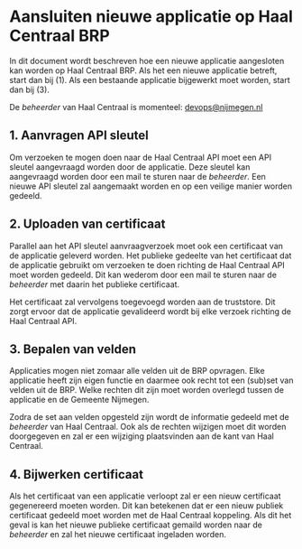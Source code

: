 # Aansluiten nieuwe applicatie op Haal Centraal BRP
In dit document wordt beschreven hoe een nieuwe applicatie aangesloten kan worden op Haal Centraal BRP. Als het een nieuwe applicatie betreft, start dan bij (1). Als een bestaande applicatie bijgewerkt moet worden, start dan bij (3).

De *beheerder* van Haal Centraal is momenteel: devops@nijmegen.nl

## 1. Aanvragen API sleutel
Om verzoeken te mogen doen naar de Haal Centraal API moet een API sleutel aangevraagd worden door de applicatie. Deze sleutel kan aangevraagd worden door een mail te sturen naar de *beheerder*. Een nieuwe API sleutel zal aangemaakt worden en op een veilige manier worden gedeeld.

## 2. Uploaden van certificaat
Parallel aan het API sleutel aanvraagverzoek moet ook een certificaat van de applicatie geleverd worden. Het publieke gedeelte van het certificaat dat de applicatie gebruikt om verzoeken te doen richting de Haal Centraal API moet worden gedeeld. Dit kan wederom door een mail te sturen naar de *beheerder* met daarin het publieke certificaat.

Het certificaat zal vervolgens toegevoegd worden aan de truststore. Dit zorgt ervoor dat de applicatie gevalideerd wordt bij elke verzoek richting de Haal Centraal API.

## 3. Bepalen van velden
Applicaties mogen niet zomaar alle velden uit de BRP opvragen. Elke applicatie heeft zijn eigen functie en daarmee ook recht tot een (sub)set van velden uit de BRP. Welke rechten dit zijn moet worden overlegd tussen de applicatie en de Gemeente Nijmegen.

Zodra de set aan velden opgesteld zijn wordt de informatie gedeeld met de *beheerder* van Haal Centraal. Ook als de rechten wijzigen moet dit worden doorgegeven en zal er een wijziging plaatsvinden aan de kant van Haal Centraal.

## 4. Bijwerken certificaat
Als het certificaat van een applicatie verloopt zal er een nieuw certificaat gegenereerd moeten worden. Dit kan betekenen dat er een nieuw publiek certificaat gedeeld moet worden met de Haal Centraal koppeling. Als dit het geval is kan het nieuwe publieke certificaat gemaild worden naar de *beheerder* en zal het nieuwe certificaat ingeladen worden. 